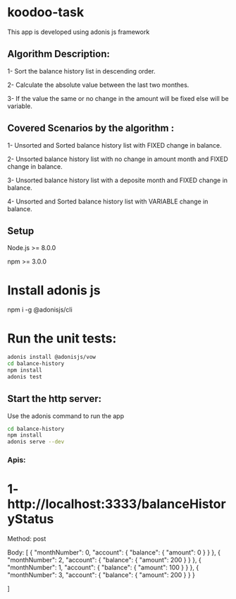 # koodoo-task
This app is developed using adonis js framework

## Algorithm Description:
1- Sort the balance history list in descending order.

2- Calculate the absolute value between the last two monthes.

3- If the value the same or no change in the amount will be fixed else will be variable.

## Covered Scenarios by the algorithm :

1- Unsorted and Sorted balance history list with FIXED change in balance.

2- Unsorted balance history list with no change in amount month and FIXED change in balance. 

3- Unsorted balance history list with a deposite month and FIXED change in balance.

4- Unsorted and Sorted balance history list with VARIABLE change in balance.

## Setup

Node.js >= 8.0.0

npm >= 3.0.0

# Install adonis js

npm i -g @adonisjs/cli

# Run the unit tests:

```bash
adonis install @adonisjs/vow
cd balance-history
npm install
adonis test
```

## Start the http server:

Use the adonis command to run the app

```bash
cd balance-history
npm install
adonis serve --dev
```

### Apis:

# 1- http://localhost:3333/balanceHistoryStatus

Method: post 

Body: 
[
  {
    "monthNumber": 0, 
    "account": {
      "balance": { "amount": 0 }
   }
  },
  {
    "monthNumber": 2, 
    "account": {
      "balance": { "amount": 200 }
    }
  },
  {
    "monthNumber": 1, 
    "account": {
      "balance": { "amount": 100 }
    }
  },
  {
    "monthNumber": 3, 
    "account": {
      "balance": { "amount": 200 }
    } 
  }
  
]
